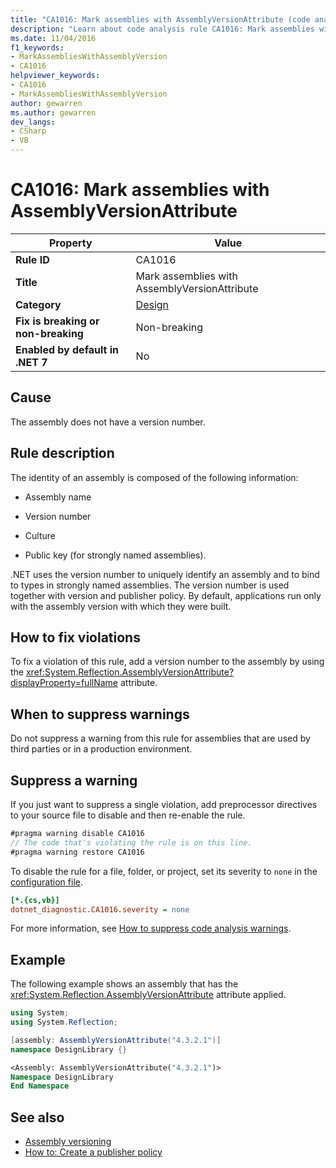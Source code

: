 ```yaml
---
title: "CA1016: Mark assemblies with AssemblyVersionAttribute (code analysis)"
description: "Learn about code analysis rule CA1016: Mark assemblies with AssemblyVersionAttribute"
ms.date: 11/04/2016
f1_keywords:
- MarkAssembliesWithAssemblyVersion
- CA1016
helpviewer_keywords:
- CA1016
- MarkAssembliesWithAssemblyVersion
author: gewarren
ms.author: gewarren
dev_langs:
- CSharp
- VB
---
```

# CA1016: Mark assemblies with AssemblyVersionAttribute

| Property                            | Value                                         |
|-------------------------------------|-----------------------------------------------|
| **Rule ID**                         | CA1016                                        |
| **Title**                           | Mark assemblies with AssemblyVersionAttribute |
| **Category**                        | [Design](design-warnings.md)                  |
| **Fix is breaking or non-breaking** | Non-breaking                                  |
| **Enabled by default in .NET 7**    | No                                            |

## Cause

The assembly does not have a version number.

## Rule description

The identity of an assembly is composed of the following information:

- Assembly name

- Version number

- Culture

- Public key (for strongly named assemblies).

.NET uses the version number to uniquely identify an assembly and to bind to types in strongly named assemblies. The version number is used together with version and publisher policy. By default, applications run only with the assembly version with which they were built.

## How to fix violations

To fix a violation of this rule, add a version number to the assembly by using the <xref:System.Reflection.AssemblyVersionAttribute?displayProperty=fullName> attribute.

## When to suppress warnings

Do not suppress a warning from this rule for assemblies that are used by third parties or in a production environment.

## Suppress a warning

If you just want to suppress a single violation, add preprocessor directives to your source file to disable and then re-enable the rule.

```csharp
#pragma warning disable CA1016
// The code that's violating the rule is on this line.
#pragma warning restore CA1016
```

To disable the rule for a file, folder, or project, set its severity to `none` in the [configuration file](../configuration-files.md).

```ini
[*.{cs,vb}]
dotnet_diagnostic.CA1016.severity = none
```

For more information, see [How to suppress code analysis warnings](../suppress-warnings.md).

## Example

The following example shows an assembly that has the <xref:System.Reflection.AssemblyVersionAttribute> attribute applied.

```csharp
using System;
using System.Reflection;

[assembly: AssemblyVersionAttribute("4.3.2.1")]
namespace DesignLibrary {}
```

```vb
<Assembly: AssemblyVersionAttribute("4.3.2.1")>
Namespace DesignLibrary
End Namespace
```

## See also

- [Assembly versioning](../../../standard/assembly/versioning.md)
- [How to: Create a publisher policy](../../../framework/configure-apps/how-to-create-a-publisher-policy.md)
